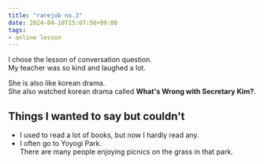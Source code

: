 ```yaml
---
title: "rarejob no.3"
date: 2024-04-18T15:07:50+09:00
tags:
- online lesson
---
```



I chose the lesson of conversation question.  
My teacher was so kind and laughed a lot.

She is also like korean drama.  
She also watched korean drama called **What's Wrong with Secretary Kim?**.


## Things I wanted to say but couldn't
- I used to read a lot of books, but now I hardly read any.
- I often go to Yoyogi Park.  
There are many people enjoying picnics on the grass in that park.